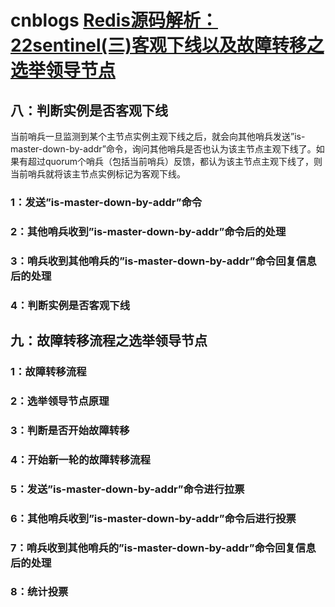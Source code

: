 # cnblogs [Redis源码解析：22sentinel(三)客观下线以及故障转移之选举领导节点](https://www.cnblogs.com/gqtcgq/p/7247047.html)

## 八：判断实例是否客观下线

当前哨兵一旦监测到某个主节点实例主观下线之后，就会向其他哨兵发送”is-master-down-by-addr”命令，询问其他哨兵是否也认为该主节点主观下线了。如果有超过quorum个哨兵（包括当前哨兵）反馈，都认为该主节点主观下线了，则当前哨兵就将该主节点实例标记为客观下线。

### 1：发送”is-master-down-by-addr”命令

### 2：其他哨兵收到”is-master-down-by-addr”命令后的处理

### 3：哨兵收到其他哨兵的”is-master-down-by-addr”命令回复信息后的处理

### 4：判断实例是否客观下线

## 九：故障转移流程之选举领导节点

### 1：故障转移流程

### 2：选举领导节点原理

### 3：判断是否开始故障转移

### 4：开始新一轮的故障转移流程

### 5：发送”is-master-down-by-addr”命令进行拉票

### 6：其他哨兵收到”is-master-down-by-addr”命令后进行投票

### 7：哨兵收到其他哨兵的”is-master-down-by-addr”命令回复信息后的处理

### 8：统计投票
